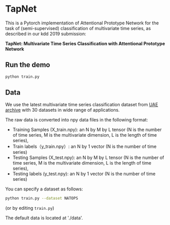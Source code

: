 # TapNet


This is a Pytorch implementation of Attentional Prototype Network for the task of (semi-supervised) classification of multivariate time series, as described in our kdd 2019 submission:

**TapNet: Multivariate Time Series Classification with Attentional Prototype Network**

## Run the demo

```bash
python train.py 
```

## Data

We use the latest multivariate time series classification dataset from [UAE archive](http://timeseriesclassification.com) with 30 datasets in wide range of applications.

The raw data is converted into npy data files in the following format:
* Training Samples (X_train.npy): an N by M by L tensor (N is the number of time series, M is the multivariate dimension, L is the length of time series), 
* Train labels（y_train.npy）: an N by 1 vector (N is the number of time series)
* Testing Samples (X_test.npy): an N by M by L tensor (N is the number of time series, M is the multivariate dimension, L is the length of time series), 
* Testing labels (y_test.npy): an N by 1 vector (N is the number of time series)

You can specify a dataset as follows:

```bash
python train.py --dataset NATOPS
```

(or by editing `train.py`)

The default data is located at './data'.


